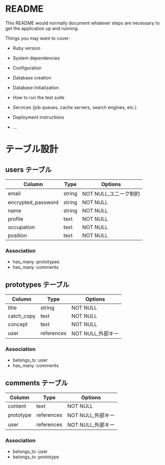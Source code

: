 # README

This README would normally document whatever steps are necessary to get the
application up and running.

Things you may want to cover:

- Ruby version

- System dependencies

- Configuration

- Database creation

- Database initialization

- How to run the test suite

- Services (job queues, cache servers, search engines, etc.)

- Deployment instructions

- ...

# テーブル設計

## users テーブル

| Column             | Type   | Options               |
| ------------------ | ------ | --------------------- |
| email              | string | NOT NULL,ユ二ーク制約 |
| encrypted_password | string | NOT NULL              |
| name               | string | NOT NULL              |
| profile            | text   | NOT NULL              |
| occupation         | text   | NOT NULL              |
| position           | text   | NOT NULL              |

### Association

- has_many :prototypes
- has_many :comments

## prototypes テーブル

| Column     | Type       | Options           |
| ---------- | ---------- | ----------------- |
| title      | string     | NOT NULL          |
| catch_copy | text       | NOT NULL          |
| concept    | text       | NOT NULL          |
| user       | references | NOT NULL,外部キー |

### Association

- belongs_to :user
- has_many :comments

## comments テーブル

| Column    | Type       | Options           |
| --------- | ---------- | ----------------- |
| content   | text       | NOT NULL          |
| prototype | references | NOT NULL,外部キー |
| user      | references | NOT NULL,外部キー |

### Association

- belongs_to :user
- belongs_to :prototype
